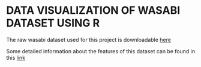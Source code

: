 # DATA VISUALIZATION OF WASABI DATASET USING R

The raw wasabi dataset used for this project is downloadable [here](https://unice-my.sharepoint.com/:f:/g/personal/aline_menin_unice_fr/EgrkhUFXCmVNrKpyqT1qBDsBqwgKwSZApaQbfumcUoOgCg?e=3SpzZ1)

Some detailed information about the features of this dataset can be found in this [link](https://wasabi.i3s.unice.fr/apidoc/)
